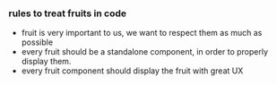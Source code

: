 ### rules to treat fruits in code
* fruit is very important to us, we want to respect them as much as possible
* every fruit should be a standalone component, in order to properly display them.
* every fruit component should display the fruit with great UX
